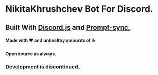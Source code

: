 # **NikitaKhrushchev Bot For Discord.** 
## Built With [Discord.js](discordjs.org) and [Prompt-sync.](https://www.npmjs.com/package/prompt-sync)

#### Made with :heart: and unhealthy amounts of :coffee:
#### Open source as always.

### Development is discontinued.
